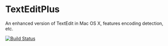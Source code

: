 TextEditPlus
============

An enhanced version of TextEdit in Mac OS X, features encoding detection, etc.

[![Build Status](https://travis-ci.org/jjgod/TextEditPlus.png)](https://travis-ci.org/jjgod/TextEditPlus)
